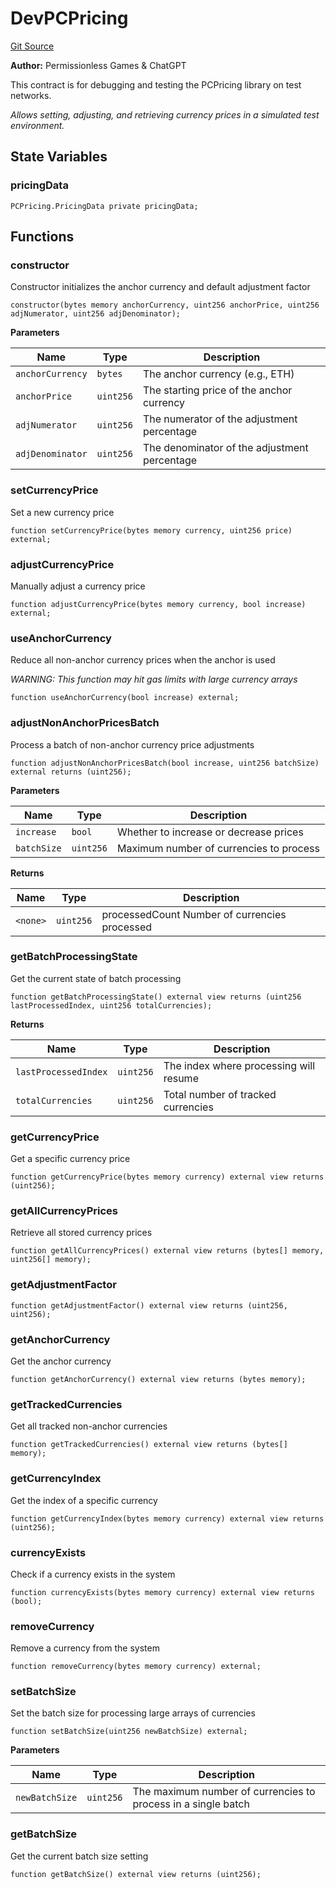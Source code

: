 # DevPCPricing
[Git Source](https://github.com/PermissionlessGames/degen-casino/blob/bddf26f53780df0084476907b0ce9ba179448aae/src/dev/DevPCPricing.sol)

**Author:**
Permissionless Games & ChatGPT

This contract is for debugging and testing the PCPricing library on test networks.

*Allows setting, adjusting, and retrieving currency prices in a simulated test environment.*


## State Variables
### pricingData

```solidity
PCPricing.PricingData private pricingData;
```


## Functions
### constructor

Constructor initializes the anchor currency and default adjustment factor


```solidity
constructor(bytes memory anchorCurrency, uint256 anchorPrice, uint256 adjNumerator, uint256 adjDenominator);
```
**Parameters**

|Name|Type|Description|
|----|----|-----------|
|`anchorCurrency`|`bytes`|The anchor currency (e.g., ETH)|
|`anchorPrice`|`uint256`|The starting price of the anchor currency|
|`adjNumerator`|`uint256`|The numerator of the adjustment percentage|
|`adjDenominator`|`uint256`|The denominator of the adjustment percentage|


### setCurrencyPrice

Set a new currency price


```solidity
function setCurrencyPrice(bytes memory currency, uint256 price) external;
```

### adjustCurrencyPrice

Manually adjust a currency price


```solidity
function adjustCurrencyPrice(bytes memory currency, bool increase) external;
```

### useAnchorCurrency

Reduce all non-anchor currency prices when the anchor is used

*WARNING: This function may hit gas limits with large currency arrays*


```solidity
function useAnchorCurrency(bool increase) external;
```

### adjustNonAnchorPricesBatch

Process a batch of non-anchor currency price adjustments


```solidity
function adjustNonAnchorPricesBatch(bool increase, uint256 batchSize) external returns (uint256);
```
**Parameters**

|Name|Type|Description|
|----|----|-----------|
|`increase`|`bool`|Whether to increase or decrease prices|
|`batchSize`|`uint256`|Maximum number of currencies to process|

**Returns**

|Name|Type|Description|
|----|----|-----------|
|`<none>`|`uint256`|processedCount Number of currencies processed|


### getBatchProcessingState

Get the current state of batch processing


```solidity
function getBatchProcessingState() external view returns (uint256 lastProcessedIndex, uint256 totalCurrencies);
```
**Returns**

|Name|Type|Description|
|----|----|-----------|
|`lastProcessedIndex`|`uint256`|The index where processing will resume|
|`totalCurrencies`|`uint256`|Total number of tracked currencies|


### getCurrencyPrice

Get a specific currency price


```solidity
function getCurrencyPrice(bytes memory currency) external view returns (uint256);
```

### getAllCurrencyPrices

Retrieve all stored currency prices


```solidity
function getAllCurrencyPrices() external view returns (bytes[] memory, uint256[] memory);
```

### getAdjustmentFactor


```solidity
function getAdjustmentFactor() external view returns (uint256, uint256);
```

### getAnchorCurrency

Get the anchor currency


```solidity
function getAnchorCurrency() external view returns (bytes memory);
```

### getTrackedCurrencies

Get all tracked non-anchor currencies


```solidity
function getTrackedCurrencies() external view returns (bytes[] memory);
```

### getCurrencyIndex

Get the index of a specific currency


```solidity
function getCurrencyIndex(bytes memory currency) external view returns (uint256);
```

### currencyExists

Check if a currency exists in the system


```solidity
function currencyExists(bytes memory currency) external view returns (bool);
```

### removeCurrency

Remove a currency from the system


```solidity
function removeCurrency(bytes memory currency) external;
```

### setBatchSize

Set the batch size for processing large arrays of currencies


```solidity
function setBatchSize(uint256 newBatchSize) external;
```
**Parameters**

|Name|Type|Description|
|----|----|-----------|
|`newBatchSize`|`uint256`|The maximum number of currencies to process in a single batch|


### getBatchSize

Get the current batch size setting


```solidity
function getBatchSize() external view returns (uint256);
```

